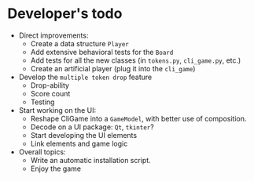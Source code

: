 Developer's todo
====

- Direct improvements:
  - Create a data structure `Player`
  - Add extensive behavioral tests for the `Board` 
  - Add tests for all the new classes (in `tokens.py`, `cli_game.py`, etc.)
  - Create an artificial player (plug it into the `cli_game`)
- Develop the `multiple token drop` feature
  - Drop-ability
  - Score count
  - Testing
- Start working on the UI:
  - Reshape CliGame into a `GameModel`, with better use of composition.
  - Decode on a UI package: `Qt`, `tkinter`?
  - Start developing the UI elements
  - Link elements and game logic
- Overall topics: 
  - Write an automatic installation script.
  - Enjoy the game
